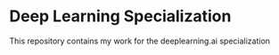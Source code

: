 # Deep Learning Specialization



This repository contains my work for the deeplearning.ai specialization
